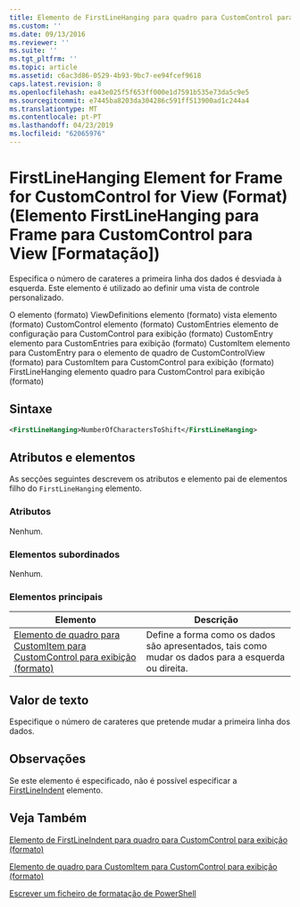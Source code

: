 ```yaml
---
title: Elemento de FirstLineHanging para quadro para CustomControl para exibição (formato) | Documentos da Microsoft
ms.custom: ''
ms.date: 09/13/2016
ms.reviewer: ''
ms.suite: ''
ms.tgt_pltfrm: ''
ms.topic: article
ms.assetid: c6ac3d86-0529-4b93-9bc7-ee94fcef9618
caps.latest.revision: 8
ms.openlocfilehash: ea43e025f5f653ff000e1d7591b535e73da5c9e5
ms.sourcegitcommit: e7445ba8203da304286c591ff513900ad1c244a4
ms.translationtype: MT
ms.contentlocale: pt-PT
ms.lasthandoff: 04/23/2019
ms.locfileid: "62065976"
---
```

# <a name="firstlinehanging-element-for-frame-for-customcontrol-for-view-format"></a>FirstLineHanging Element for Frame for CustomControl for View (Format) (Elemento FirstLineHanging para Frame para CustomControl para View [Formatação])

Especifica o número de carateres a primeira linha dos dados é desviada à esquerda. Este elemento é utilizado ao definir uma vista de controle personalizado.

O elemento (formato) ViewDefinitions elemento (formato) vista elemento (formato) CustomControl elemento (formato) CustomEntries elemento de configuração para CustomControl para exibição (formato) CustomEntry elemento para CustomEntries para exibição (formato) CustomItem elemento para CustomEntry para o elemento de quadro de CustomControlView (formato) para CustomItem para CustomControl para exibição (formato) FirstLineHanging elemento quadro para CustomControl para exibição (formato)

## <a name="syntax"></a>Sintaxe

```xml
<FirstLineHanging>NumberOfCharactersToShift</FirstLineHanging>
```

## <a name="attributes-and-elements"></a>Atributos e elementos

As secções seguintes descrevem os atributos e elemento pai de elementos filho do `FirstLineHanging` elemento.

### <a name="attributes"></a>Atributos

Nenhum.

### <a name="child-elements"></a>Elementos subordinados

Nenhum.

### <a name="parent-elements"></a>Elementos principais

|Elemento|Descrição|
|-------------|-----------------|
|[Elemento de quadro para CustomItem para CustomControl para exibição (formato)](./frame-element-for-customitem-for-customcontrol-for-view-format.md)|Define a forma como os dados são apresentados, tais como mudar os dados para a esquerda ou direita.|

## <a name="text-value"></a>Valor de texto

Especifique o número de carateres que pretende mudar a primeira linha dos dados.

## <a name="remarks"></a>Observações

Se este elemento é especificado, não é possível especificar a [FirstLineIndent](./firstlineindent-element-for-frame-for-customcontrol-for-view-format.md) elemento.

## <a name="see-also"></a>Veja Também

[Elemento de FirstLineIndent para quadro para CustomControl para exibição (formato)](./firstlineindent-element-for-frame-for-customcontrol-for-view-format.md)

[Elemento de quadro para CustomItem para CustomControl para exibição (formato)](./frame-element-for-customitem-for-customcontrol-for-view-format.md)

[Escrever um ficheiro de formatação de PowerShell](./writing-a-powershell-formatting-file.md)
